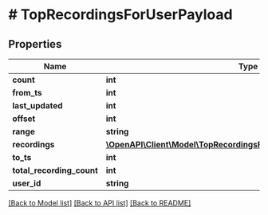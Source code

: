 # # TopRecordingsForUserPayload

## Properties

Name | Type | Description | Notes
------------ | ------------- | ------------- | -------------
**count** | **int** |  |
**from_ts** | **int** |  |
**last_updated** | **int** |  |
**offset** | **int** |  |
**range** | **string** |  |
**recordings** | [**\OpenAPI\Client\Model\TopRecordingsForUserPayloadRecordingsInner[]**](TopRecordingsForUserPayloadRecordingsInner.md) |  |
**to_ts** | **int** |  |
**total_recording_count** | **int** |  |
**user_id** | **string** |  |

[[Back to Model list]](../../README.md#models) [[Back to API list]](../../README.md#endpoints) [[Back to README]](../../README.md)
